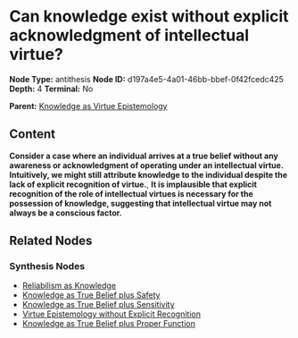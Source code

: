 # Can knowledge exist without explicit acknowledgment of intellectual virtue?

**Node Type:** antithesis
**Node ID:** d197a4e5-4a01-46bb-bbef-0f42fcedc425
**Depth:** 4
**Terminal:** No

**Parent:** [Knowledge as Virtue Epistemology](knowledge-as-virtue-epistemology-synthesis-aa9dfa10-2908-418a-80a9-460a8a726833.md)

## Content

**Consider a case where an individual arrives at a true belief without any awareness or acknowledgment of operating under an intellectual virtue. Intuitively, we might still attribute knowledge to the individual despite the lack of explicit recognition of virtue.**, **It is implausible that explicit recognition of the role of intellectual virtues is necessary for the possession of knowledge, suggesting that intellectual virtue may not always be a conscious factor.**

## Related Nodes

### Synthesis Nodes

- [Reliabilism as Knowledge](reliabilism-as-knowledge-synthesis-3b571895-80c6-47c3-8141-5214fa34b7d1.md)
- [Knowledge as True Belief plus Safety](knowledge-as-true-belief-plus-safety-synthesis-3956ec0e-d5de-4c59-880a-6c18d0d64bb3.md)
- [Knowledge as True Belief plus Sensitivity](knowledge-as-true-belief-plus-sensitivity-synthesis-5938c4aa-b166-4394-b92f-dff46e41da2d.md)
- [Virtue Epistemology without Explicit Recognition](virtue-epistemology-without-explicit-recognition-synthesis-6fd3c642-5d5e-4494-9f0b-e755af285b69.md)
- [Knowledge as True Belief plus Proper Function](knowledge-as-true-belief-plus-proper-function-synthesis-ca9d68a6-8130-488f-8430-570f6ed0a0b6.md)
